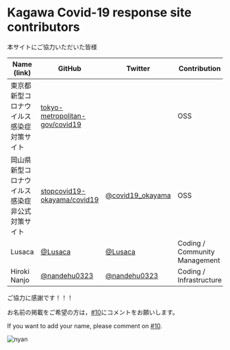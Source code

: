 Kagawa Covid-19 response site contributors
============================================

本サイトにご協力いただいた皆様

| Name (link) | GitHub | Twitter | Contribution |
| --- | --- | --- | --- |
| 東京都 新型コロナウイルス感染症対策サイト | [tokyo-metropolitan-gov/covid19](https://github.com/tokyo-metropolitan-gov/covid19) | | OSS |
| 岡山県 新型コロナウイルス感染症非公式対策サイト | [stopcovid19-okayama/covid19](https://github.com/stopcovid19-okayama/covid19) | [@covid19_okayama](https://twitter.com/covid19_okayama) | OSS |
| Lusaca | [@Lusaca](https://github.com/Lusaca) | [@Lusaca](https://twitter.com/Luscaca_) | Coding / Community Management |
| Hiroki Nanjo | [@nandehu0323](https://github.com/nandehu0323) | [@nandehu0323](https://twitter.com/nandehu0323) | Coding / Infrastructure |

ご協力に感謝です！！！

お名前の掲載をご希望の方は，[#10](https://github.com/codeforkagawa/covid19/issues/10)にコメントをお願いします。

If you want to add your name, please comment on [#10](https://github.com/codeforkagawa/covid19/issues/10).

![nyan](https://i.gyazo.com/f04e7468ea6e4bb6e87f6817fea980f9.gif)
